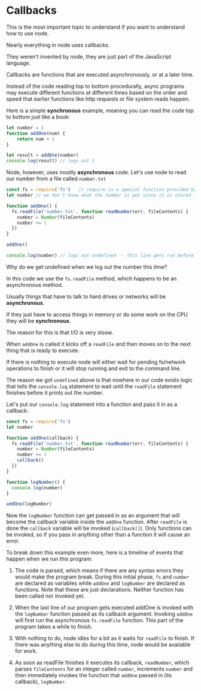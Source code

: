# Callbacks

This is the most important topic to understand if you want to understand how to use node.

Nearly everything in node uses callbacks.

They weren't invented by node, they are just part of the JavaScript language.

Callbacks are functions that are executed asynchronously, or at a later time. 

Instead of the code reading top to bottom procedurally, async programs may execute different functions at different times based on the order and speed that earlier functions like http requests or file system reads happen.

Here is a simple <strong>synchronous</strong> example, meaning you can read the code top to bottom just like a book:

```javascript
let number = 1
function addOne(num) {
	return num + 1
}

let result = addOne(number)
console.log(result) // logs out 2
```

Node, however, uses mostly <strong>asynchronous</strong> code. Let's use node to read our number from a file called `number.txt`

```javascript
const fs = require('fs')   // require is a special function provided by node
let number // we don't know what the number is yet since it is stored in a file

function addOne() {
  fs.readFile('number.txt', function readNumber(err, fileContents) {
    number = Number(fileContents)
    number += 1
  })
}

addOne()

console.log(number) // logs out undefined -- this line gets run before readFile is done
```

Why do we get undefined when we log out the number this time?

In this code we use the `fs.readFile` method, which happens to be an asynchronous method.

Usually things that have to talk to hard drives or networks will be <strong>asynchronous</strong>.

If they just have to access things in memory or do some work on the CPU they will be <strong>synchronous</strong>.

The reason for this is that I/O is very sloow.

When `addOne` is called it kicks off a `readFile` and then moves on to the next thing that is ready to execute.

If there is nothing to execute node will either wait for pending fs/network operations to finish or it will stop running and exit to the command line.

The reason we got `undefined` above is that nowhere in our code exists logic that tells the `console.log` statement to wait until the `readFile` statement finishes before it prints out the number.

Let's put our `console.log` statement into a function and pass it in as a callback:

```javascript
const fs = require('fs')
let number

function addOne(callback) {
  fs.readFile('number.txt', function readNumber(err, fileContents) {
    number = Number(fileContents)
    number += 1
    callback()
  })
}

function logNumber() {
  console.log(number)
}

addOne(logNumber)
```

Now the `logNumber` function can get passed in as an argument that will become the callback variable inside the `addOne` function. After `readFile` is done the `callback` variable will be invoked (`callback()`). Only functions can be invoked, so if you pass in anything other than a function it will cause an error.

To break down this example even more, here is a timeline of events that happen when we run this program:

1. The code is parsed, which means if there are any syntax errors they would make the program break. During this initial phase, `fs` and `number` are declared as variables while `addOne` and `logNumber` are declared as functions. Note that these are just declarations. Neither function has been called nor invoked yet.

2. When the last line of our program gets executed addOne is invoked with the `logNumber` function passed as its callback argument. Invoking `addOne` will first run the asynchronous `fs.readFile` function. This part of the program takes a while to finish.

3. With nothing to do, node idles for a bit as it waits for `readFile` to finish. If there was anything else to do during this time, node would be available for work.

3. As soon as readFile finishes it executes its callback, `readNumber`, which parses `fileContents` for an integer called `number`, increments `number` and then immediately invokes the function that `addOne`  passed in (its callback), `logNumber`.